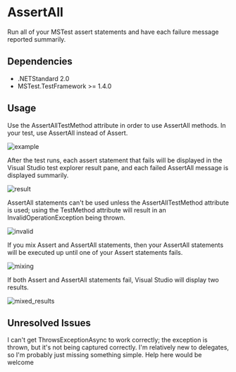 AssertAll
======
Run all of your MSTest assert statements and have each failure message reported summarily.

Dependencies
------
* .NETStandard 2.0
* MSTest.TestFramework >= 1.4.0

Usage
------
Use the AssertAllTestMethod attribute in order to use AssertAll methods.  In your test, use AssertAll instead of Assert.

![example](https://raw.githubusercontent.com/GroshfengTheBarbarian/AssertAll/master/images/test_example.png)

After the test runs, each assert statement that fails will be displayed in the Visual Studio test explorer result pane, and each failed AssertAll message is displayed summarily. 

![result](https://raw.githubusercontent.com/GroshfengTheBarbarian/AssertAll/master/images/test_results.png)

AssertAll statements can't be used unless the AssertAllTestMethod attribute is used; using the TestMethod attribute will result in an InvalidOperationException being thrown.

![invalid](https://raw.githubusercontent.com/GroshfengTheBarbarian/AssertAll/master/images/invalid.png)

If you mix Assert and AssertAll statements, then your AssertAll statements will be executed up until one of your Assert statements fails.

![mixing](https://raw.githubusercontent.com/GroshfengTheBarbarian/AssertAll/master/images/mixed_example.png)

If both Assert and AssertAll statements fail, Visual Studio will display two results.

![mixed_results](https://raw.githubusercontent.com/GroshfengTheBarbarian/AssertAll/master/images/mixed_results.png)

Unresolved Issues
------
I can't get ThrowsExceptionAsync to work correctly; the exception is thrown, but it's not being captured correctly. I'm relatively new to delegates, so I'm probably just missing something simple. Help here would be welcome
